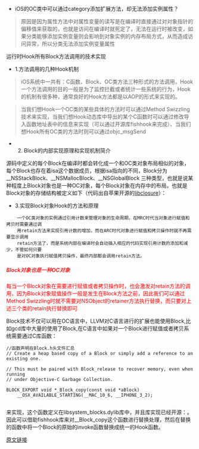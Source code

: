 + iOS的OC类中可以通过category添加扩展方法，却无法添加实例属性？

> <span>原因是因为属性方法中对属性变量的读写是在编译时直接通过对对象指针的偏移值来获取的，也就是访问在编译时就死定了，无法在运行时被改变，如果分类能够添加实例变量则会影响到对象实例的内存布局方式，从而造成访问异常，所以分类无法添加实例变量属性</span>
> 


运行时Hook所有Block方法调用的技术实现

+ 1.方法调用的几种Hook机制

> iOS系统中一共有：C函数、Block、OC类方法三种形式的方法调用，Hook一个方法调用的目的一般是为了监控拦截或者统计一些系统的行为，Hook的机制有很多种，通常良好的Hook方法都是以AOP的形式来实现的。
> 

> 当我们想Hook一个OC类的某些具体的方法时可以通过Method Swizzling技术来实现，当我们想Hook动态库中导出的某个C函数时可以通过修改导入函数地址表中的信息来实现（可以通过开源库fishhook来完成）、当我们想Hook所有OC类的方法时则可以通过objc_msgSend

+ 2. Block的内部实现原理和实现机制简介

源码中定义的每个Block在编译时都会转化成一个和OC类对象布局相似的对象，每个Block也存在着isa这个数据成员，根据isa指向的不同，Block分为\_\_NSStackBlock、\_\_NSMallocBlock、\_\_NSGlobalBlock 三种类型，也就是说某种程度上Block对象也是一种OC对象，每个Block对象在内存中的布局，也就是Block对象的存储结构被定义如下（代码出自苹果开源的[libclosure](https://opensource.apple.com/source/libclosure/)）：


+ 3.实现Block对象Hook的方法和原理

```
	一个OC类对象的实例通过引用计数来管理对象的生命周期，在MRC时代当对象进行赋值和拷贝时需要通过调
	用retain方法来实现引用计数的增加，而在ARC时代对象进行赋值和拷贝操作时就不再需要显示调用
	retain方法了，而是系统内部在编译时会自动插入相应的代码实现引用计数的添加和减少，不管如何只要
	是对OC对象执行赋值拷贝操作，最终内部都会调用retain方法。
```

<h5 style="color:#f02b2b">Block对象也是一种OC对象</h5>

<span style="letter-space:1;color:red">每当一个Block对象在需要进行赋值或者拷贝操作时，也会激发对retain方法的调用，因为Block对象赋值操作一般是发生在Block方法之前，因此我们可以通过Method Swizzling时就不需要对NSObject的retainer方法执行替换，而只要对上述三个类的retain执行替换即可</span>

Block技术不仅可以用在OC语言中，LLVM对C语言进行的扩展也能使用Block,比如gcd库中大量的使用了Block,在C语言中如果对一个Block进行赋值或者拷贝系统需要通过C库函数：

```
//函数声明在Block.h头文件汇总
// Create a heap based copy of a Block or simply add a reference to an existing one.

// This must be paired with Block_release to recover memory, even when running
// under Objective-C Garbage Collection.

BLOCK_EXPORT void *_Block_copy(const void *aBlock)
    __OSX_AVAILABLE_STARTING(__MAC_10_6, __IPHONE_3_2);
    

```

来实现，这个函数定义在libsystem_blocks.dylib库中，并且库实现已经开源：[](libclosure)。因此可以借助fishhook库来对\_\_Block\_copy这个函数进行替换处理，然后在替换的函数中将一个Block的原始的invoke函数替换成统一的Hook函数。


[原文链接](https://juejin.im/post/5ca0ca6e51882567e32fc44b)













